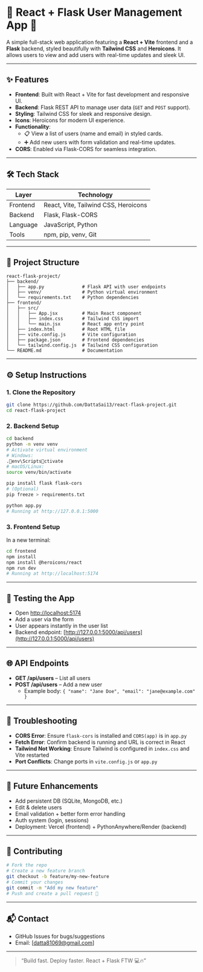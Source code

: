 # 👥 React + Flask User Management App 🚀

A simple full-stack web application featuring a **React + Vite** frontend and a **Flask** backend, styled beautifully with **Tailwind CSS** and **Heroicons**. It allows users to view and add users with real-time updates and sleek UI.

---

## ✨ Features

- **Frontend**: Built with React + Vite for fast development and responsive UI.
- **Backend**: Flask REST API to manage user data (`GET` and `POST` support).
- **Styling**: Tailwind CSS for sleek and responsive design.
- **Icons**: Heroicons for modern UI experience.
- **Functionality**:
  - 📋 View a list of users (name and email) in styled cards.
  - ➕ Add new users with form validation and real-time updates.
- **CORS**: Enabled via Flask-CORS for seamless integration.

---

## 🛠 Tech Stack

| Layer     | Technology             |
|-----------|------------------------|
| Frontend  | React, Vite, Tailwind CSS, Heroicons |
| Backend   | Flask, Flask-CORS      |
| Language  | JavaScript, Python     |
| Tools     | npm, pip, venv, Git    |

---

## 📁 Project Structure

```
react-flask-project/
├── backend/
│   ├── app.py              # Flask API with user endpoints
│   ├── venv/               # Python virtual environment
│   └── requirements.txt    # Python dependencies
├── frontend/
│   ├── src/
│   │   ├── App.jsx         # Main React component
│   │   ├── index.css       # Tailwind CSS import
│   │   └── main.jsx        # React app entry point
│   ├── index.html          # Root HTML file
│   ├── vite.config.js      # Vite configuration
│   ├── package.json        # Frontend dependencies
│   └── tailwind.config.js  # Tailwind CSS configuration
└── README.md               # Documentation
```

---

## ⚙ Setup Instructions

### 1. Clone the Repository

```bash
git clone https://github.com/DattaSai13/react-flask-project.git
cd react-flask-project
```

### 2. Backend Setup

```bash
cd backend
python -m venv venv
# Activate virtual environment
# Windows:
.env\Scriptsctivate
# macOS/Linux:
source venv/bin/activate

pip install flask flask-cors
# (Optional)
pip freeze > requirements.txt

python app.py
# Running at http://127.0.0.1:5000
```

### 3. Frontend Setup

In a new terminal:

```bash
cd frontend
npm install
npm install @heroicons/react
npm run dev
# Running at http://localhost:5174
```

---

## 🧪 Testing the App

- Open [http://localhost:5174](http://localhost:5174)
- Add a user via the form
- User appears instantly in the user list
- Backend endpoint: [http://127.0.0.1:5000/api/users](http://127.0.0.1:5000/api/users)

---

## 🌐 API Endpoints

- **GET /api/users** – List all users
- **POST /api/users** – Add a new user
  - Example body: `{ "name": "Jane Doe", "email": "jane@example.com" }`

---

## 🐛 Troubleshooting

- **CORS Error**: Ensure `flask-cors` is installed and `CORS(app)` is in `app.py`
- **Fetch Error**: Confirm backend is running and URL is correct in React
- **Tailwind Not Working**: Ensure Tailwind is configured in `index.css` and Vite restarted
- **Port Conflicts**: Change ports in `vite.config.js` or `app.py`

---

## 🚀 Future Enhancements

- Add persistent DB (SQLite, MongoDB, etc.)
- Edit & delete users
- Email validation + better form error handling
- Auth system (login, sessions)
- Deployment: Vercel (frontend) + PythonAnywhere/Render (backend)

---

## 🤝 Contributing

```bash
# Fork the repo
# Create a new feature branch
git checkout -b feature/my-new-feature
# Commit your changes
git commit -m "Add my new feature"
# Push and create a pull request 🚀
```

---


## 📬 Contact

- GitHub Issues for bugs/suggestions
- Email: [datta81069@gmail.com]

---

> “Build fast. Deploy faster. React + Flask FTW 💻🔥”
